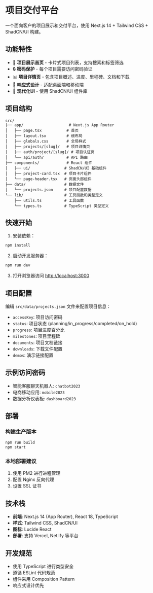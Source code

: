 # 项目交付平台

一个面向客户的项目展示和交付平台，使用 Next.js 14 + Tailwind CSS + ShadCN/UI 构建。

## 功能特性

- 🎯 **项目展示首页** - 卡片式项目列表，支持搜索和标签筛选
- 🔒 **密码保护** - 每个项目需要访问密码验证
- 📊 **项目详情页** - 包含项目概述、进度、里程碑、文档和下载
- 📱 **响应式设计** - 适配桌面端和移动端
- 🎨 **现代化UI** - 使用 ShadCN/UI 组件库

## 项目结构

```
src/
├── app/                    # Next.js App Router
│   ├── page.tsx           # 首页
│   ├── layout.tsx         # 根布局
│   ├── globals.css        # 全局样式
│   ├── projects/[slug]/   # 项目详情页
│   ├── auth/project/[slug]/ # 项目认证页
│   └── api/auth/          # API 路由
├── components/            # React 组件
│   ├── ui/               # ShadCN/UI 基础组件
│   ├── project-card.tsx  # 项目卡片组件
│   └── page-header.tsx   # 页面头部组件
├── data/                 # 数据文件
│   └── projects.json     # 项目配置数据
└── lib/                  # 工具函数和类型定义
    ├── utils.ts          # 工具函数
    └── types.ts          # TypeScript 类型定义
```

## 快速开始

1. 安装依赖：
```bash
npm install
```

2. 启动开发服务器：
```bash
npm run dev
```

3. 打开浏览器访问 [http://localhost:3000](http://localhost:3000)

## 项目配置

编辑 `src/data/projects.json` 文件来配置项目信息：

- `accessKey`: 项目访问密码
- `status`: 项目状态 (planning/in_progress/completed/on_hold)
- `progress`: 项目进度百分比
- `milestones`: 项目里程碑
- `documents`: 项目文档链接
- `downloads`: 下载文件配置
- `demos`: 演示链接配置

## 示例访问密码

- 智能客服聊天机器人: `chatbot2023`
- 电商移动应用: `mobile2023`
- 数据分析仪表板: `dashboard2023`

## 部署

### 构建生产版本

```bash
npm run build
npm start
```

### 本地部署建议

1. 使用 PM2 进行进程管理
2. 配置 Nginx 反向代理
3. 设置 SSL 证书

## 技术栈

- **前端**: Next.js 14 (App Router), React 18, TypeScript
- **样式**: Tailwind CSS, ShadCN/UI
- **图标**: Lucide React
- **部署**: 支持 Vercel, Netlify 等平台

## 开发规范

- 使用 TypeScript 进行类型安全
- 遵循 ESLint 代码规范
- 组件采用 Composition Pattern
- 响应式设计优先